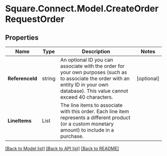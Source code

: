 # Square.Connect.Model.CreateOrderRequestOrder
## Properties

Name | Type | Description | Notes
------------ | ------------- | ------------- | -------------
**ReferenceId** | string | An optional ID you can associate with the order for your own purposes (such as to associate the order with an entity ID in your own database).  This value cannot exceed 40 characters. | [optional] 
**LineItems** | List<CreateOrderRequestLineItem> | The line items to associate with this order.  Each line item represents a different product (or a custom monetary amount) to include in a purchase. | 



[[Back to Model list]](../README.md#documentation-for-models) [[Back to API list]](../README.md#documentation-for-api-endpoints) [[Back to README]](../README.md)

